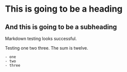 This is going to be a heading
=============================

And this is going to be a subheading
------------------------------------

Markdown testing looks successful.

Testing one two three. The sum is twelve.

    - one
    - two
    - three


